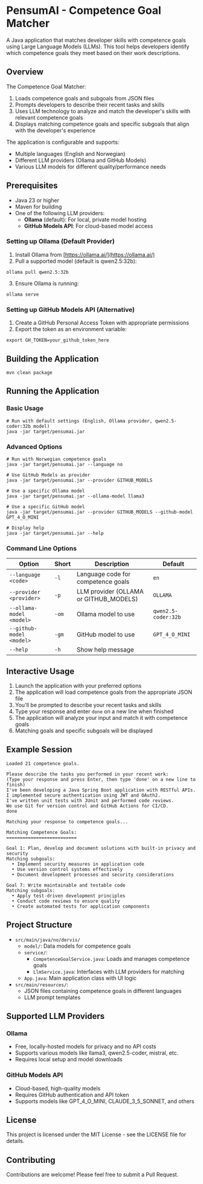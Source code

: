 # PensumAI - Competence Goal Matcher

A Java application that matches developer skills with competence goals using Large Language Models (LLMs). This tool helps developers identify which competence goals they meet based on their work descriptions.

## Overview

The Competence Goal Matcher:
1. Loads competence goals and subgoals from JSON files
2. Prompts developers to describe their recent tasks and skills
3. Uses LLM technology to analyze and match the developer's skills with relevant competence goals
4. Displays matching competence goals and specific subgoals that align with the developer's experience

The application is configurable and supports:
- Multiple languages (English and Norwegian)
- Different LLM providers (Ollama and GitHub Models)
- Various LLM models for different quality/performance needs

## Prerequisites

- Java 23 or higher
- Maven for building
- One of the following LLM providers:
   - **Ollama** (default): For local, private model hosting
   - **GitHub Models API**: For cloud-based model access

### Setting up Ollama (Default Provider)

1. Install Ollama from [https://ollama.ai/](https://ollama.ai/)
2. Pull a supported model (default is qwen2.5:32b):
```shell script
ollama pull qwen2.5:32b
```
3. Ensure Ollama is running:
```shell script
ollama serve
```

### Setting up GitHub Models API (Alternative)

1. Create a GitHub Personal Access Token with appropriate permissions
2. Export the token as an environment variable:
```shell script
export GH_TOKEN=your_github_token_here
```

## Building the Application

```shell script
mvn clean package
```

## Running the Application

### Basic Usage

```shell script
# Run with default settings (English, Ollama provider, qwen2.5-coder:32b model)
java -jar target/pensumai.jar
```

### Advanced Options

```shell script
# Run with Norwegian competence goals
java -jar target/pensumai.jar --language no

# Use GitHub Models as provider
java -jar target/pensumai.jar --provider GITHUB_MODELS

# Use a specific Ollama model
java -jar target/pensumai.jar --ollama-model llama3

# Use a specific GitHub model
java -jar target/pensumai.jar --provider GITHUB_MODELS --github-model GPT_4_O_MINI

# Display help
java -jar target/pensumai.jar --help
```

### Command Line Options

| Option | Short | Description | Default |
|--------|-------|-------------|---------|
| `--language <code>` | `-l` | Language code for competence goals | `en` |
| `--provider <provider>` | `-p` | LLM provider (OLLAMA or GITHUB_MODELS) | `OLLAMA` |
| `--ollama-model <model>` | `-om` | Ollama model to use | `qwen2.5-coder:32b` |
| `--github-model <model>` | `-gm` | GitHub model to use | `GPT_4_O_MINI` |
| `--help` | `-h` | Show help message | |

## Interactive Usage

1. Launch the application with your preferred options
2. The application will load competence goals from the appropriate JSON file
3. You'll be prompted to describe your recent tasks and skills
4. Type your response and enter `done` on a new line when finished
5. The application will analyze your input and match it with competence goals
6. Matching goals and specific subgoals will be displayed

## Example Session

```
Loaded 21 competence goals.

Please describe the tasks you performed in your recent work:
(Type your response and press Enter, then type 'done' on a new line to finish)
I've been developing a Java Spring Boot application with RESTful APIs. 
I implemented secure authentication using JWT and OAuth2.
I've written unit tests with JUnit and performed code reviews.
We use Git for version control and GitHub Actions for CI/CD.
done

Matching your response to competence goals...

Matching Competence Goals:
==========================

Goal 1: Plan, develop and document solutions with built-in privacy and security
Matching subgoals:
  • Implement security measures in application code
  • Use version control systems effectively
  • Document development processes and security considerations

Goal 7: Write maintainable and testable code
Matching subgoals:
  • Apply test-driven development principles
  • Conduct code reviews to ensure quality
  • Create automated tests for application components
```

## Project Structure

- `src/main/java/no/dervis/`
   - `model/`: Data models for competence goals
   - `service/`:
      - `CompetenceGoalService.java`: Loads and manages competence goals
      - `LlmService.java`: Interfaces with LLM providers for matching
   - `App.java`: Main application class with UI logic
- `src/main/resources/`:
   - JSON files containing competence goals in different languages
   - LLM prompt templates

## Supported LLM Providers

### Ollama
- Free, locally-hosted models for privacy and no API costs
- Supports various models like llama3, qwen2.5-coder, mistral, etc.
- Requires local setup and model downloads

### GitHub Models API
- Cloud-based, high-quality models
- Requires GitHub authentication and API token
- Supports models like GPT_4_O_MINI, CLAUDE_3_5_SONNET, and others

## License
This project is licensed under the MIT License - see the LICENSE file for details.

## Contributing
Contributions are welcome! Please feel free to submit a Pull Request.
